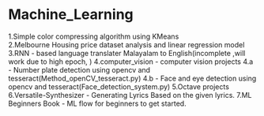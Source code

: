 # Machine_Learning
1.Simple color compressing algorithm using KMeans <br/>
2.Melbourne Housing price dataset analysis and linear regression model<br/>
3.RNN - based language translater Malayalam to English(incomplete ,will work due to high epoch,<overfitting> )
4.computer_vision - computer vision projects
    4.a - Number plate detection using opencv and tesseract(Method_openCV_tesseract.py)
    4.b - Face and eye detection using opencv and tesseract(Face_detection_system.py)
5.Octave projects
6.Versatile-Synthesizer - Generating Lyrics Based on the given lyrics.
7.ML Beginners Book - ML flow for beginners to get started.
